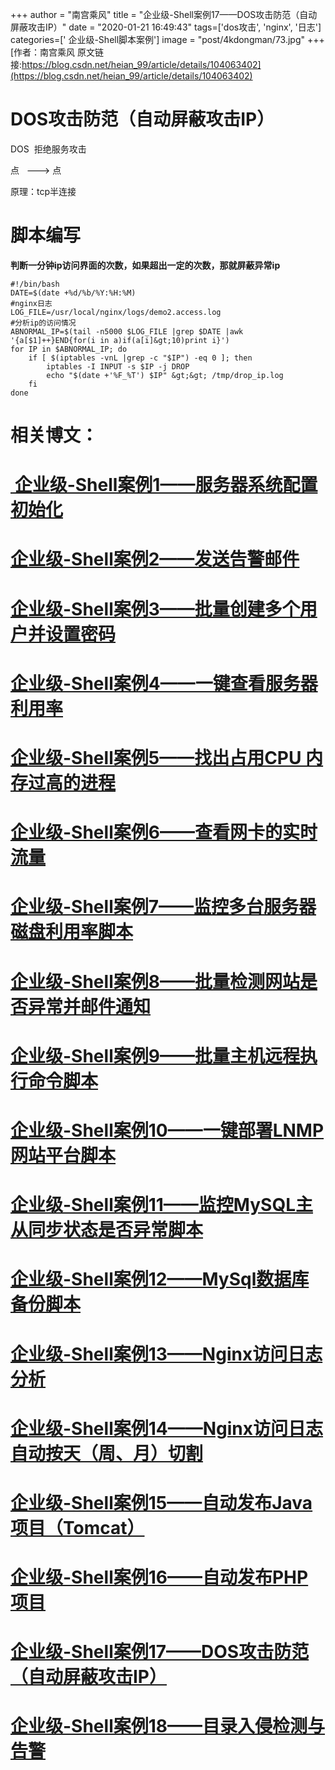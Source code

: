 +++
author = "南宫乘风"
title = "企业级-Shell案例17——DOS攻击防范（自动屏蔽攻击IP）"
date = "2020-01-21 16:49:43"
tags=['dos攻击', 'nginx', '日志']
categories=[' 企业级-Shell脚本案例']
image = "post/4kdongman/73.jpg"
+++
[作者：南宫乘风   原文链接:https://blog.csdn.net/heian_99/article/details/104063402](https://blog.csdn.net/heian_99/article/details/104063402)

# DOS攻击防范（自动屏蔽攻击IP）

DOS  拒绝服务攻击

点   ---&gt; 点

原理：tcp半连接

# 脚本编写

**判断一分钟ip访问界面的次数，如果超出一定的次数，那就屏蔽异常ip**

```
#!/bin/bash
DATE=$(date +%d/%b/%Y:%H:%M)
#nginx日志
LOG_FILE=/usr/local/nginx/logs/demo2.access.log
#分析ip的访问情况
ABNORMAL_IP=$(tail -n5000 $LOG_FILE |grep $DATE |awk '{a[$1]++}END{for(i in a)if(a[i]&gt;10)print i}')
for IP in $ABNORMAL_IP; do
    if [ $(iptables -vnL |grep -c "$IP") -eq 0 ]; then
        iptables -I INPUT -s $IP -j DROP
        echo "$(date +'%F_%T') $IP" &gt;&gt; /tmp/drop_ip.log
    fi
done

```

# 相关博文：

# [ 企业级-Shell案例1——服务器系统配置初始化](https://blog.csdn.net/heian_99/article/details/104027379)

# [企业级-Shell案例2——发送告警邮件](https://blog.csdn.net/heian_99/article/details/104028229)

# [企业级-Shell案例3——批量创建多个用户并设置密码](https://blog.csdn.net/heian_99/article/details/104028407)

# [企业级-Shell案例4——一键查看服务器利用率](https://blog.csdn.net/heian_99/article/details/104028739)

# [企业级-Shell案例5——找出占用CPU 内存过高的进程](https://blog.csdn.net/heian_99/article/details/104030019)

# [企业级-Shell案例6——查看网卡的实时流量](https://blog.csdn.net/heian_99/article/details/104030173)

# [企业级-Shell案例7——监控多台服务器磁盘利用率脚本](https://blog.csdn.net/heian_99/article/details/104031458)

# [企业级-Shell案例8——批量检测网站是否异常并邮件通知](https://blog.csdn.net/heian_99/article/details/104032121)

# [企业级-Shell案例9——批量主机远程执行命令脚本](https://blog.csdn.net/heian_99/article/details/104039706)

# [企业级-Shell案例10——一键部署LNMP网站平台脚本](https://blog.csdn.net/heian_99/article/details/104039886)

# [企业级-Shell案例11——监控MySQL主从同步状态是否异常脚本](https://blog.csdn.net/heian_99/article/details/104040379)

# [企业级-Shell案例12——MySql数据库备份脚本](https://blog.csdn.net/heian_99/article/details/104061077)

# [企业级-Shell案例13——Nginx访问日志分析](https://blog.csdn.net/heian_99/article/details/104061361)

# [企业级-Shell案例14——Nginx访问日志自动按天（周、月）切割](https://blog.csdn.net/heian_99/article/details/104061818)

# [企业级-Shell案例15——自动发布Java项目（Tomcat）](https://blog.csdn.net/heian_99/article/details/104062470)

# [企业级-Shell案例16——自动发布PHP项目](https://blog.csdn.net/heian_99/article/details/104062967)

# [企业级-Shell案例17——DOS攻击防范（自动屏蔽攻击IP）](https://blog.csdn.net/heian_99/article/details/104063402)

# [企业级-Shell案例18——目录入侵检测与告警](https://blog.csdn.net/heian_99/article/details/104063746)
